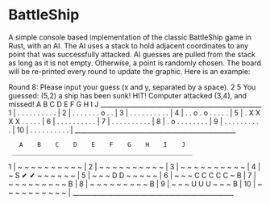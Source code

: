 # BattleShip
A simple console based implementation of the classic BattleShip game in Rust,
with an AI. The AI uses a stack to hold adjacent coordinates to any point
that was successfully attacked. AI guesses are pulled from the stack as long
as it is not empty. Otherwise, a point is randomly chosen. The board will be
re-printed every round to update the graphic. Here is an example:

Round 8:
Please input your guess (x and y, separated by a space).
2 5
You guessed: (5,2)
a ship has been sunk!
HIT!
Computer attacked (3,4), and missed!
       A    B    C    D    E    F    G    H    I    J 
     __________________________________________________
1   |  .    .    .    .    .    .    .    .    .    .  |
2   |  .    .    .    .    .    .    .    o    .    .  |
3   |  .    .    .    .    .    .    .    .    .    .  |
4   |  .    .    o    .    o    .    .    .    .    .  |
5   |  .    X    X    X    X    .    .    .    .    .  |
6   |  .    .    .    .    .    .    .    .    .    .  |
7   |  .    .    .    .    .    .    .    .    .    .  |
8   |  .    o    .    .    .    .    .    .    .    .  |
9   |  .    .    .    .    .    .    .    .    .    .  |
10  |  .    .    .    .    .    .    .    .    .    .  |
     __________________________________________________


       A    B    C    D    E    F    G    H    I    J 
     __________________________________________________
1   |  ~    ~    ~    ~    ~    ~    ~    ~    ~    ~  |
2   |  ~    ~    ~    ~    ~    ~    ~    ~    ~    ~  |
3   |  ~    ~    ~    ~    ~    ~    ~    ~    ~    ~  |
4   |  ~    S    ✔    ✔    ~    ~    ~    ~    ~   ~  |
5   |  ~    ~    ~    D    D    ~    ~    ~    ~    ~  |
6   |  ~    ~    ~    C    C    C    C    C    ~    B  |
7   |  ~    ~    ~    ~    ~    ~    ~    ~    ~    B  |
8   |  ~    ~    ~    ~    ~    ~    ~    ~    ~    B  |
9   |  ~    ~    ~    U    U    U    ~    ~    ~    B  |
10  |  ~    ~    ~    ~    ~    ~    ~    ~    ~    ~  |
     __________________________________________________

